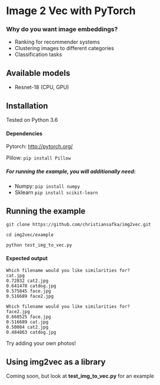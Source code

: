 # Image 2 Vec with PyTorch

### Why do you want image embeddings?
 - Ranking for recommender systems
 - Clustering images to different categories
 - Classification tasks

## Available models
 - Resnet-18 (CPU, GPU)

## Installation

Tested on Python 3.6

#### Dependencies

Pytorch: http://pytorch.org/

Pillow:  ```pip install Pillow```

##### For running the example, you will additionally need:
 * Numpy: ```pip install numpy```
 * Sklearn ```pip install scikit-learn```

## Running the example
```git clone https://github.com/christiansafka/img2vec.git```

```cd img2vec/example```

```python test_img_to_vec.py```

#### Expected output
```
Which filename would you like similarities for?
cat.jpg
0.72832 cat2.jpg
0.641478 catdog.jpg
0.575845 face.jpg
0.516689 face2.jpg

Which filename would you like similarities for?
face2.jpg
0.668525 face.jpg
0.516689 cat.jpg
0.50084 cat2.jpg
0.484863 catdog.jpg
```
Try adding your own photos!

## Using img2vec as a library
Coming soon, but look at **test_img_to_vec.py** for an example 





